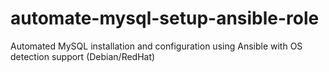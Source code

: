 # automate-mysql-setup-ansible-role
Automated MySQL installation and configuration using Ansible with OS detection support (Debian/RedHat)
